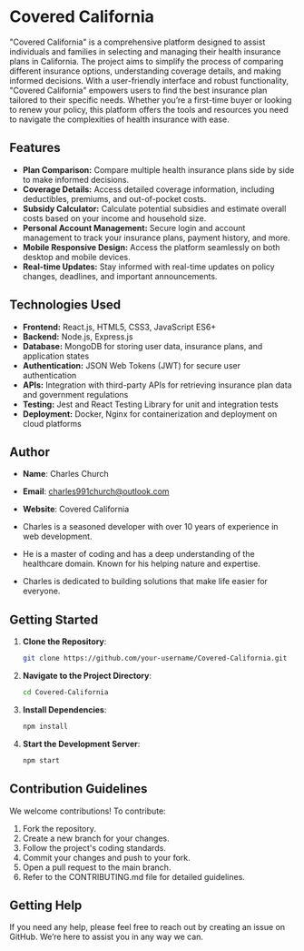 # Covered California

"Covered California" is a comprehensive platform designed to assist individuals and families in selecting and managing their health insurance plans in California. 
The project aims to simplify the process of comparing different insurance options, understanding coverage details, and making informed decisions. With a user-friendly interface and robust functionality, "Covered California" empowers users to find the best insurance plan tailored to their specific needs. Whether you’re a first-time buyer or looking to renew your policy, this platform offers the tools and resources you need to navigate the complexities of health insurance with ease.

## Features
- **Plan Comparison:** Compare multiple health insurance plans side by side to make informed decisions.
- **Coverage Details:** Access detailed coverage information, including deductibles, premiums, and out-of-pocket costs.
- **Subsidy Calculator:** Calculate potential subsidies and estimate overall costs based on your income and household size.
- **Personal Account Management:** Secure login and account management to track your insurance plans, payment history, and more.
- **Mobile Responsive Design:** Access the platform seamlessly on both desktop and mobile devices.
- **Real-time Updates:** Stay informed with real-time updates on policy changes, deadlines, and important announcements.

## Technologies Used
- **Frontend:** React.js, HTML5, CSS3, JavaScript ES6+
- **Backend:** Node.js, Express.js
- **Database:** MongoDB for storing user data, insurance plans, and application states
- **Authentication:** JSON Web Tokens (JWT) for secure user authentication
- **APIs:** Integration with third-party APIs for retrieving insurance plan data and government regulations
- **Testing:** Jest and React Testing Library for unit and integration tests
- **Deployment:** Docker, Nginx for containerization and deployment on cloud platforms

## Author
- **Name**: Charles Church
- **Email**: charles991church@outlook.com
- **Website**: Covered California

- Charles is a seasoned developer with over 10 years of experience in web development.
- He is a master of coding and has a deep understanding of the healthcare domain. Known for his helping nature and expertise.
- Charles is dedicated to building solutions that make life easier for everyone.

## Getting Started

1. **Clone the Repository**:
   ```bash
   git clone https://github.com/your-username/Covered-California.git
2. **Navigate to the Project Directory**:
   ```bash
   cd Covered-California
3. **Install Dependencies**:
   ```bash
   npm install
4. **Start the Development Server**:
   ```bash
   npm start
## Contribution Guidelines
We welcome contributions! To contribute:

1. Fork the repository.
2. Create a new branch for your changes.
3. Follow the project's coding standards.
4. Commit your changes and push to your fork.
5. Open a pull request to the main branch.
6. Refer to the CONTRIBUTING.md file for detailed guidelines.

## Getting Help
If you need any help, please feel free to reach out by creating an issue on GitHub. We’re here to assist you in any way we can.
   
